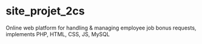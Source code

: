 # site_projet_2cs
Online web platform for handling & managing employee job bonus requests, implements PHP, HTML, CSS, JS, MySQL
